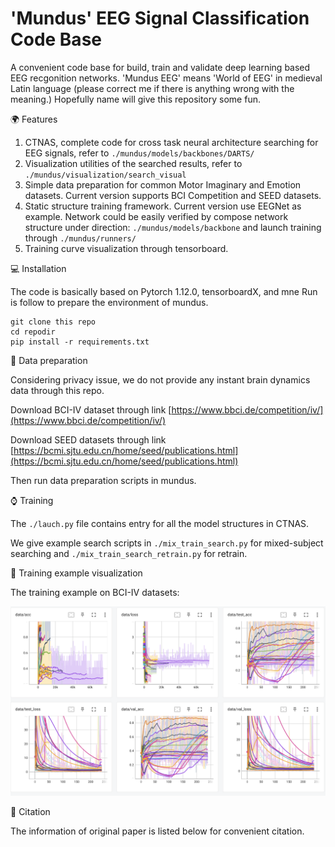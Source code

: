 # 'Mundus' EEG Signal Classification Code Base
A convenient code base for build, train and validate deep learning based EEG recgonition networks.
'Mundus EEG' means 'World of EEG' in medieval Latin language (please correct me if there is anything wrong with the meaning.)
Hopefully name will give this repository some fun. 

🌍 Features

1. CTNAS, complete code for cross task neural architecture searching for EEG signals, refer to ```./mundus/models/backbones/DARTS/```
2. Visualization utilities of the searched results, refer to  ```./mundus/visualization/search_visual```
3. Simple data preparation for common Motor Imaginary and Emotion datasets. Current version supports BCI Competition and SEED datasets.
4. Static structure training framework. Current version use EEGNet as example. Network could be easily verified by compose network structure under direction: ```./mundus/models/backbone``` and launch training through ```./mundus/runners/```
5. Training curve visualization through tensorboard.

💻 Installation

The code is basically based on Pytorch 1.12.0, tensorboardX, and mne
Run is follow to prepare the environment of mundus.
```ssh
git clone this repo
cd repodir
pip install -r requirements.txt
```
📖 Data preparation

Considering privacy issue, we do not provide any instant brain dynamics data through this repo.

Download BCI-IV dataset through link [https://www.bbci.de/competition/iv/](https://www.bbci.de/competition/iv/)

Download SEED datasets through link [https://bcmi.sjtu.edu.cn/home/seed/publications.html](https://bcmi.sjtu.edu.cn/home/seed/publications.html)

Then run data preparation scripts in mundus. 

⌚️ Training

The ```./lauch.py``` file contains entry for all the model structures in CTNAS. 

We give example search scripts in `./mix_train_search.py` for mixed-subject searching and `./mix_train_search_retrain.py` for retrain. 


🚗 Training example visualization

The training example on BCI-IV datasets:

![vis_example](./images/vis_example.png)


📒 Citation

The information of original paper is listed below for convenient citation. 


